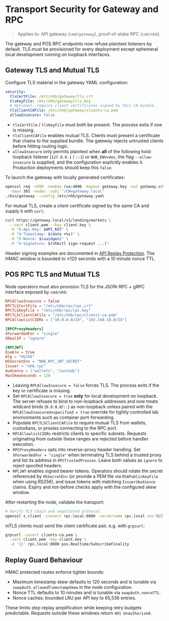 # Transport Security for Gateway and RPC

> Applies to: API gateway (`cmd/gateway`), proof-of-stake RPC (`cmd/nhb`).

The gateway and POS RPC endpoints now refuse plaintext listeners by default. TLS
must be provisioned for every deployment except ephemeral local development
running on loopback interfaces.

## Gateway TLS and Mutual TLS

Configure TLS material in the gateway YAML configuration:

```yaml
security:
  tlsCertFile: /etc/nhb/gateway/tls.crt
  tlsKeyFile: /etc/nhb/gateway/tls.key
  # Optional: require client certificates signed by this CA bundle.
  tlsClientCAFile: /etc/nhb/gateway/clients-ca.pem
  allowInsecure: false
```

* `tlsCertFile` / `tlsKeyFile` must both be present. The process exits if one is
  missing.
* `tlsClientCAFile` enables mutual TLS. Clients must present a certificate that
  chains to the supplied bundle. The gateway rejects untrusted clients before
  hitting routing logic.
* `allowInsecure` only permits plaintext when **all** of the following hold:
  loopback listener (`127.0.0.1` / `::1`) or `NHB_ENV=dev`, the flag
  `--allow-insecure` is supplied, and the configuration explicitly enables it.
  Production deployments should keep this `false`.

To launch the gateway with locally generated certificates:

```bash
openssl req -x509 -newkey rsa:4096 -keyout gateway.key -out gateway.crt \
  -days 365 -nodes -subj "/CN=gateway.local"
./bin/gateway --config /etc/nhb/gateway.yaml
```

For mutual TLS, create a client certificate signed by the same CA and supply it
with `curl`:

```bash
curl https://gateway.local/v1/lending/markets \
  --cert client.pem --key client.key \
  -H "X-Api-Key: $API_KEY" \
  -H "X-Timestamp: $(date +%s)" \
  -H "X-Nonce: $(uuidgen)" \
  -H "X-Signature: $(nhbctl sign-request ...)"
```

Header signing examples are documented in [API Replay Protection](./api-auth.md).
The HMAC window is bounded to ±120 seconds with a 10 minute nonce TTL.

## POS RPC TLS and Mutual TLS

Node operators must also provision TLS for the JSON-RPC + gRPC interface exposed
by `cmd/nhb`:

```toml
RPCAllowInsecure = false
RPCTLSCertFile = "/etc/nhb/rpc/rpc.crt"
RPCTLSKeyFile = "/etc/nhb/rpc/rpc.key"
RPCTLSClientCAFile = "/etc/nhb/rpc/clients-ca.pem"
RPCAllowlistCIDRs = ["10.0.0.0/24", "192.168.10.0/24"]

[RPCProxyHeaders]
XForwardedFor = "single"
XRealIP = "ignore"

[RPCJWT]
Enable = true
Alg = "HS256"
HSSecretEnv = "NHB_RPC_JWT_SECRET"
Issuer = "nhb-rpc"
Audience = ["wallets", "custody"]
MaxSkewSeconds = 120
```

* Leaving `RPCAllowInsecure = false` forces TLS. The process exits if the key or
  certificate is missing.
* Set `RPCAllowInsecure = true` **only** for local development on loopback. The
  server refuses to bind to non-loopback addresses and now treats wildcard binds
  (`0.0.0.0`/`::`) as non-loopback unless paired with the
  `RPCAllowInsecureUnspecified = true` override for tightly controlled lab
  environments such as container port-forwarding.
* Populate `RPCTLSClientCAFile` to require mutual TLS from wallets, custodians,
  or proxies connecting to the RPC port.
* `RPCAllowlistCIDRs` restricts clients to specific subnets. Requests originating
  from outside these ranges are rejected before handler execution.
* `RPCProxyHeaders` opts into reverse-proxy header handling. Set
  `XForwardedFor = "single"` when terminating TLS behind a trusted proxy and list
  its address in `RPCTrustedProxies`. Leave both values as `ignore` to reject
  spoofed headers.
* `RPCJWT` enables signed bearer tokens. Operators should rotate the secret
  referenced by `HSSecretEnv` (or provide a PEM file via `RSAPublicKeyFile` when
  using RS256), and issue tokens with matching `Issuer`/`Audience` claims. Expiry
  and not-before checks apply with the configured skew window.

After restarting the node, validate the transport:

```bash
# Verify TLS chain and negotiated protocol.
openssl s_client -connect rpc.local:8080 -servername rpc.local <<<'QUIT'
```

mTLS clients must send the client certificate pair, e.g. with `grpcurl`:

```bash
grpcurl -cacert clients-ca.pem \
  -cert client.pem -key client.key \
  -d '{}' rpc.local:8080 pos.Realtime/SubscribeFinality
```

## Replay Guard Behaviour

HMAC protected routes enforce tighter bounds:

* Maximum timestamp skew defaults to 120 seconds and is tunable via
  `swapAuth.allowedTimestampSkew` in the node configuration.
* Nonce TTL defaults to 10 minutes and is tunable via `swapAuth.nonceTTL`.
* Nonce caches: bounded LRU per API key to 65,536 entries.

These limits stop replay amplification while keeping retry budgets predictable.
Requests outside these windows return `401 Unauthorized`.

